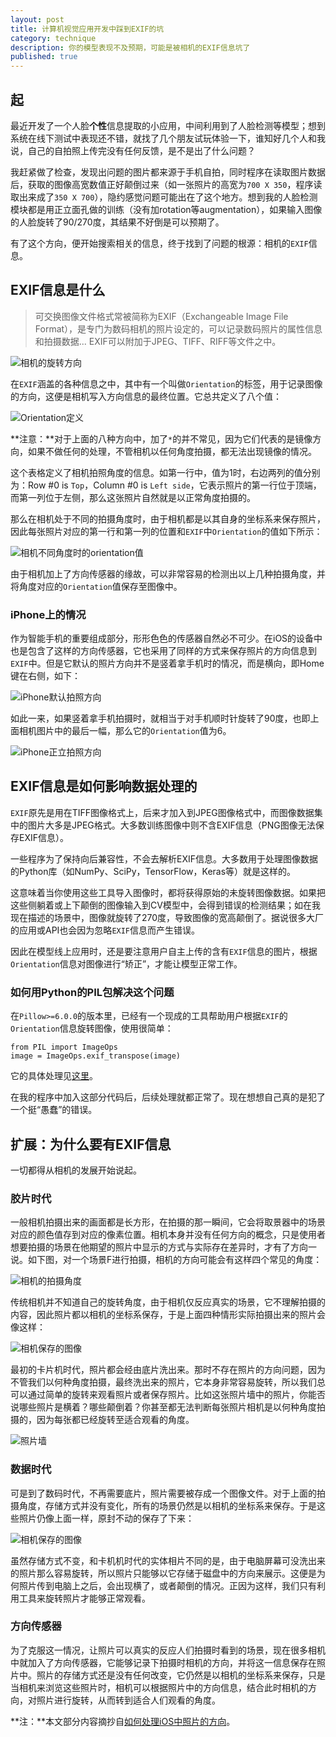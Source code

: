 ```yaml
---
layout: post
title: 计算机视觉应用开发中踩到EXIF的坑
category: technique
description: 你的模型表现不及预期，可能是被相机的EXIF信息坑了
published: true
---
```


## 起

最近开发了一个人脸**个性**信息提取的小应用，中间利用到了人脸检测等模型；想到系统在线下测试中表现还不错，就找了几个朋友试玩体验一下，谁知好几个人和我说，自己的自拍照上传完没有任何反馈，是不是出了什么问题？

我赶紧做了检查，发现出问题的图片都来源于手机自拍，同时程序在读取图片数据后，获取的图像高宽数值正好颠倒过来（如一张照片的高宽为`700 X 350`，程序读取出来成了`350 X 700`），隐约感觉问题可能出在了这个地方。想到我的人脸检测模块都是用正立面孔做的训练（没有加rotation等augmentation），如果输入图像的人脸旋转了90/270度，其结果不好倒是可以预期了。

有了这个方向，便开始搜索相关的信息，终于找到了问题的根源：相机的`EXIF`信息。

## EXIF信息是什么

> 可交换图像文件格式常被简称为EXIF（Exchangeable Image File Format），是专门为数码相机的照片设定的，可以记录数码照片的属性信息和拍摄数据... EXIF可以附加于JPEG、TIFF、RIFF等文件之中。

![相机的旋转方向](/images/handling_exif/orientation.png)

在`EXIF`涵盖的各种信息之中，其中有一个叫做`Orientation`的标签，用于记录图像的方向，这便是相机写入方向信息的最终位置。它总共定义了八个值：

![Orientation定义](/images/handling_exif/orientation-eight-values.png)

**注意：**对于上面的八种方向中，加了`*`的并不常见，因为它们代表的是镜像方向，如果不做任何的处理，不管相机以任何角度拍摄，都无法出现镜像的情况。

这个表格定义了相机拍照角度的信息。如第一行中，值为1时，右边两列的值分别为：Row #0 is `Top`，Column #0 is `Left side`，它表示照片的第一行位于顶端，而第一列位于左侧，那么这张照片自然就是以正常角度拍摄的。

那么在相机处于不同的拍摄角度时，由于相机都是以其自身的坐标系来保存照片，因此每张照片对应的第一行和第一列的位置和`EXIF`中`Orientation`的值如下所示：

![相机不同角度时的orientation值](/images/handling_exif/orientation-value.png)

由于相机加上了方向传感器的缘故，可以非常容易的检测出以上几种拍摄角度，并将角度对应的`Orientation`值保存至图像中。

### iPhone上的情况

作为智能手机的重要组成部分，形形色色的传感器自然必不可少。在iOS的设备中也是包含了这样的方向传感器，它也采用了同样的方式来保存照片的方向信息到`EXIF`中。但是它默认的照片方向并不是竖着拿手机时的情况，而是横向，即Home键在右侧，如下：

![iPhone默认拍照方向](/images/handling_exif/orientation-zero-degree.png)

如此一来，如果竖着拿手机拍摄时，就相当于对手机顺时针旋转了90度，也即上面相机图片中的最后一幅，那么它的`Orientation`值为6。

![iPhone正立拍照方向](/images/handling_exif/orientation-iphone-portrait.png)

## EXIF信息是如何影响数据处理的

`EXIF`原先是用在TIFF图像格式上，后来才加入到JPEG图像格式中，而图像数据集中的图片大多是JPEG格式。大多数训练图像中则不含EXIF信息（PNG图像无法保存EXIF信息）。

一些程序为了保持向后兼容性，不会去解析EXIF信息。大多数用于处理图像数据的Python库（如NumPy、SciPy，TensorFlow，Keras等）就是这样的。

这意味着当你使用这些工具导入图像时，都将获得原始的未旋转图像数据。如果把这些侧躺着或上下颠倒的图像输入到CV模型中，会得到错误的检测结果；如在我现在描述的场景中，图像就旋转了270度，导致图像的宽高颠倒了。据说很多大厂的应用或API也会因为忽略`EXIF`信息而产生错误。

因此在模型线上应用时，还是要注意用户自主上传的含有`EXIF`信息的图片，根据`Orientation`信息对图像进行“矫正”，才能让模型正常工作。

### 如何用Python的PIL包解决这个问题

在`Pillow>=6.0.0`的版本里，已经有一个现成的工具帮助用户根据`EXIF`的`Orientation`信息旋转图像，使用很简单：

    from PIL import ImageOps
    image = ImageOps.exif_transpose(image)

它的具体处理见[这里][exif_transpose_source]。

在我的程序中加入这部分代码后，后续处理就都正常了。现在想想自己真的是犯了一个挺“愚蠢”的错误。

## 扩展：为什么要有EXIF信息

一切都得从相机的发展开始说起。

### 胶片时代

一般相机拍摄出来的画面都是长方形，在拍摄的那一瞬间，它会将取景器中的场景对应的颜色值存到对应的像素位置。相机本身并没有任何方向的概念，只是使用者想要拍摄的场景在他期望的照片中显示的方式与实际存在差异时，才有了方向一说。如下图，对一个场景F进行拍摄，相机的方向可能会有这样四个常见的角度：

![相机的拍摄角度](/images/handling_exif/orientation-camera-view.png)

传统相机并不知道自己的旋转角度，由于相机仅反应真实的场景，它不理解拍摄的内容，因此照片都以相机的坐标系保存，于是上面四种情形实际拍摄出来的照片会像这样：

![相机保存的图像](/images/handling_exif/orientation-encoded-jpeg.png)

最初的卡片机时代，照片都会经由底片洗出来。那时不存在照片的方向问题，因为不管我们以何种角度拍摄，最终洗出来的照片，它本身非常容易旋转，所以我们总可以通过简单的旋转来观看照片或者保存照片。比如这张照片墙中的照片，你能否说哪些照片是横着？哪些颠倒着？你甚至都无法判断每张照片相机是以何种角度拍摄的，因为每张都已经旋转至适合观看的角度。

![照片墙](/images/handling_exif/orientation-photo-wall.jpg)

### 数据时代

可是到了数码时代，不再需要底片，照片需要被存成一个图像文件。对于上面的拍摄角度，存储方式并没有变化，所有的场景仍然是以相机的坐标系来保存。于是这些照片仍像上面一样，原封不动的保存了下来：

![相机保存的图像](/images/handling_exif/orientation-encoded-jpeg.png)

虽然存储方式不变，和卡机机时代的实体相片不同的是，由于电脑屏幕可没洗出来的照片那么容易旋转，所以照片只能够以它存储于磁盘中的方向来展示。这便是为何照片传到电脑上之后，会出现横了，或者颠倒的情况。正因为这样，我们只有利用工具来旋转照片才能够正常观看。

### 方向传感器

为了克服这一情况，让照片可以真实的反应人们拍摄时看到的场景，现在很多相机中就加入了方向传感器，它能够记录下拍摄时相机的方向，并将这一信息保存在照片中。照片的存储方式还是没有任何改变，它仍然是以相机的坐标系来保存，只是当相机来浏览这些照片时，相机可以根据照片中的方向信息，结合此时相机的方向，对照片进行旋转，从而转到适合人们观看的角度。


**注：**本文部分内容摘抄自[如何处理iOS中照片的方向][quote_url]。


[exif_transpose_source]: https://pillow.readthedocs.io/en/latest/_modules/PIL/ImageOps.html#exif_transpose
[quote_url]: https://feihu.me/blog/2015/how-to-handle-image-orientation-on-iOS/

